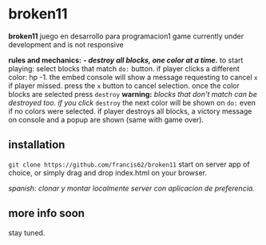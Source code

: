 
#  broken11

 **broken11** juego en desarrollo para programacion1
game currently under development and is not responsive

**rules and mechanics:**
***- destroy all blocks, one color at a time.***
to start playing:
select blocks that match ```do:``` button.
if player clicks a different color: hp -1.
the embed console will show a message requesting to cancel ```x``` 
if player missed.
press the ```x``` button to cancel selection.
once the color blocks are selected press ```destroy```
**warning:**
*blocks that don't match can be destroyed too.*
*if you click* ```destroy``` the next color will be shown on ```do:``` even if
no colors were selected.
if player destroys all blocks, a victory message on console 
and a popup are shown (same with game over).

##  installation
  
```git clone https://github.com/francis62/broken11```
start on server app of choice, or simply drag and drop index.html on your browser.

*spanish:*
*clonar y montar localmente server con aplicacion de preferencia.*


##  more info soon

stay tuned.